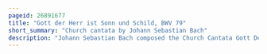 ```yaml
---
pageid: 26891677
title: "Gott der Herr ist Sonn und Schild, BWV 79"
short_summary: "Church cantata by Johann Sebastian Bach"
description: "Johann Sebastian Bach composed the Church Cantata Gott Der Herr Ist Sonn Und Schild, Bwv 79, in Leipzig in 1725, his third Year as Thomaskantor, for Reformation Day and led the first Performance on 31 October 1725."
---
```

